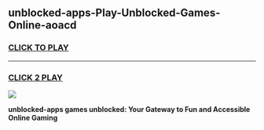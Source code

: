 
## unblocked-apps-Play-Unblocked-Games-Online-aoacd
<h3>
<a href="https://premium76.site?title=unblocked-apps&ref=25A">CLICK TO PLAY</a></h3>
<hr>

<h3>
<a href="https://premium76.site?title=unblocked-apps&ref=25A">CLICK 2 PLAY</a>
  
</h3>

<a href="https://premium76.site?title=unblocked-apps&ref=25A"><img src="https://clearcache.store/games.png"></a>


**unblocked-apps games unblocked: Your Gateway to Fun and Accessible Online Gaming**
